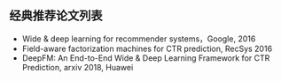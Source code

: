 ## 经典推荐论文列表
* Wide & deep learning for recommender systems，Google, 2016
* Field-aware factorization machines for CTR prediction, RecSys 2016 
* DeepFM: An End-to-End Wide & Deep Learning Framework for CTR Prediction, arxiv 2018, Huawei
